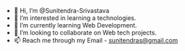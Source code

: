 - 👋 Hi, I’m @Sunitendra-Srivastava
- 👀 I’m interested in learning a technologies.
- 🌱 I’m currently learning Web Development.
- 💞️ I’m looking to collaborate on Web tech projects.
- 📫 Reach me through my Email - sunitendras@gmail.com 


<!---
Sunitendra-Srivastava/Sunitendra-Srivastava is a ✨ special ✨ repository because its `README.md` (this file) appears on your GitHub profile.
You can click the Preview link to take a look at your changes.
--->
